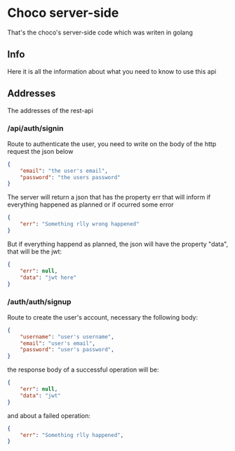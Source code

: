 # Choco server-side
That's the choco's server-side code which was writen in golang

## Info
Here it is all the information about what you need to know to use this api

## Addresses
The addresses of the rest-api

### /api/auth/signin
Route to authenticate the user, you need to write on the body of the http request the json below

```json
{
    "email": "the user's email",
    "password": "the users password"
}
```

The server will return a json that has the property err that will inform if everything happened as planned or if ocurred some error

```json
{
    "err": "Something rlly wrong happened"
}
```

But if everything happend as planned, the json will have the property "data", that will be the jwt:

```json
{
    "err": null,
    "data": "jwt here"
}
```

### /auth/auth/signup
Route to create the user's account, necessary the following body:

```json
{
    "username": "user's username",
    "email": "user's email",
    "password": "user's password",
}
```

the response body of a successful operation will be:

```json
{
    "err": null,
    "data": "jwt"
}
```

and about a failed operation:

```json
{
    "err": "Something rlly happened",
}
```
